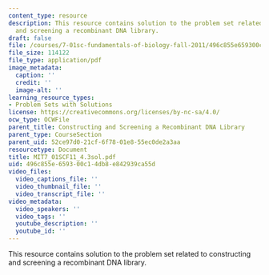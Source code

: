 ```yaml
---
content_type: resource
description: This resource contains solution to the problem set related to constructing
  and screening a recombinant DNA library.
draft: false
file: /courses/7-01sc-fundamentals-of-biology-fall-2011/496c855e659300c14db8e842939ca55d_MIT7_01SCF11_4.3sol.pdf
file_size: 114122
file_type: application/pdf
image_metadata:
  caption: ''
  credit: ''
  image-alt: ''
learning_resource_types:
- Problem Sets with Solutions
license: https://creativecommons.org/licenses/by-nc-sa/4.0/
ocw_type: OCWFile
parent_title: Constructing and Screening a Recombinant DNA Library
parent_type: CourseSection
parent_uid: 52ce97d0-21cf-6f78-01e8-55ec0de2a3aa
resourcetype: Document
title: MIT7_01SCF11_4.3sol.pdf
uid: 496c855e-6593-00c1-4db8-e842939ca55d
video_files:
  video_captions_file: ''
  video_thumbnail_file: ''
  video_transcript_file: ''
video_metadata:
  video_speakers: ''
  video_tags: ''
  youtube_description: ''
  youtube_id: ''
---
```

This resource contains solution to the problem set related to constructing and screening a recombinant DNA library.